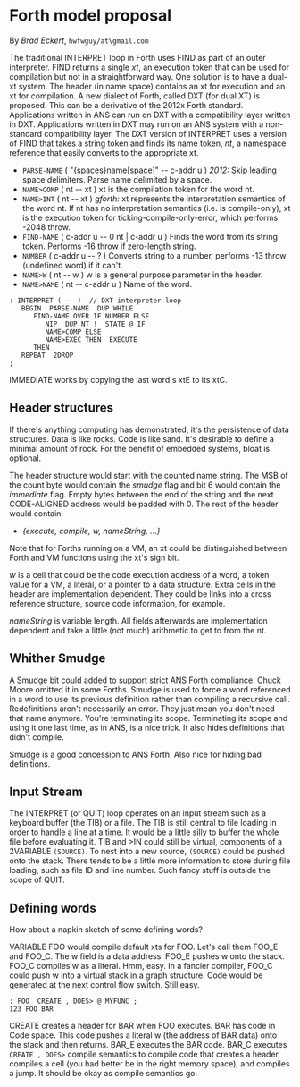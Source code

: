 # Forth model proposal

By *Brad Eckert*, `hwfwguy/at\gmail.com`

The traditional INTERPRET loop in Forth uses FIND as part of an outer interpreter. FIND returns a single *xt*, an execution token that can be used for compilation but not in a straightforward way. One solution is to have a dual-xt system. The header (in name space) contains an xt for execution and an xt for compilation. A new dialect of Forth, called DXT (for dual XT) is proposed. This can be a derivative of the 2012x Forth standard. Applications written in ANS can run on DXT with a compatibility layer written in DXT. Applications written in DXT may run on an ANS system with a non-standard compatibility layer. The DXT version of INTERPRET uses a version of FIND that takes a string token and finds its name token, *nt*, a namespace reference that easily converts to the appropriate xt.

- `PARSE-NAME`  ( "{spaces}name[space]" -- c-addr u )  *2012:* Skip leading space delimiters. Parse name delimited by a space.
- `NAME>COMP`  ( nt -- xt )  xt is the compilation token for the word nt.
- `NAME>INT`  ( nt -- xt )  *gforth:* xt represents the interpretation semantics of the word nt. If nt has no interpretation semantics (i.e. is compile-only), xt is the execution token for ticking-compile-only-error, which performs -2048 throw.
- `FIND-NAME`  ( c-addr u -- 0 nt | c-addr u )  Finds the word from its string token. Performs -16 throw if zero-length string.
- `NUMBER`  ( c-addr u -- ? )  Converts string to a number, performs -13 throw (undefined word) if it can't.
- `NAME>W`  ( nt -- w )  w is a general purpose parameter in the header.
- `NAME>NAME`  ( nt -- c-addr u )  Name of the word.

```
: INTERPRET ( -- )  // DXT interpreter loop
   BEGIN  PARSE-NAME  DUP WHILE
      FIND-NAME OVER IF NUMBER ELSE
         NIP  DUP NT !  STATE @ IF         
         NAME>COMP ELSE
         NAME>EXEC THEN  EXECUTE
      THEN
   REPEAT  2DROP
;
```
IMMEDIATE works by copying the last word's xtE to its xtC.


## Header structures

If there's anything computing has demonstrated, it's the persistence of data structures. Data is like rocks. Code is like sand. It's desirable to define a minimal amount of rock. For the benefit of embedded systems, bloat is optional.

The header structure would start with the counted name string. The MSB of the count byte would contain the *smudge* flag and bit 6 would contain the *immediate* flag. Empty bytes between the end of the string and the next CODE-ALIGNED address would be padded with 0. The rest of the header would contain:

- *{execute, compile, w, nameString, ...}* 

Note that for Forths running on a VM, an xt could be distinguished between Forth and VM functions using the xt's sign bit.

*w* is a cell that could be the code execution address of a word, a token value for a VM, a literal, or a pointer to a data structure. Extra cells in the header are implementation dependent. They could be links into a cross reference structure, source code information, for example.

*nameString* is variable length. All fields afterwards are implementation dependent and take a little (not much) arithmetic to get to from the nt.

## Whither Smudge

A Smudge bit could added to support strict ANS Forth compliance. Chuck Moore omitted it in some Forths. Smudge is used to force a word referenced in a word to use its previous definition rather than compiling a recursive call. Redefinitions aren't necessarily an error. They just mean you don't need that name anymore. You're terminating its scope. Terminating its scope and using it one last time, as in ANS, is a nice trick. It also hides definitions that didn't compile. 

Smudge is a good concession to ANS Forth. Also nice for hiding bad definitions. 

## Input Stream

The INTERPRET (or QUIT) loop operates on an input stream such as a keyboard buffer (the TIB) or a file. The TIB is still central to file loading in order to handle a line at a time. It would be a little silly to buffer the whole file before evaluating it. TIB and >IN could still be virtual, components of a 2VARIABLE `(SOURCE)`. To nest into a new source, `(SOURCE)` could be pushed onto the stack. There tends to be a little more information to store during file loading, such as file ID and line number. Such fancy stuff is outside the scope of QUIT.

## Defining words

How about a napkin sketch of some defining words?

VARIABLE FOO would compile default xts for FOO. Let's call them FOO_E and FOO_C. The w field is a data address. FOO_E pushes w onto the stack. FOO_C compiles w as a literal. Hmm, easy. In a fancier compiler, FOO_C could push w into a virtual stack in a graph structure. Code would be generated at the next control flow switch. Still easy.

```
: FOO  CREATE , DOES> @ MYFUNC ;
123 FOO BAR
```
CREATE creates a header for BAR when FOO executes. BAR has code in Code space. This code pushes a literal w (the address of BAR data) onto the stack and then returns. BAR_E executes the BAR code. BAR_C executes `CREATE , DOES>` compile semantics to compile code that creates a header, compiles a cell (you had better be in the right memory space), and compiles a jump. It should be okay as compile semantics go.




